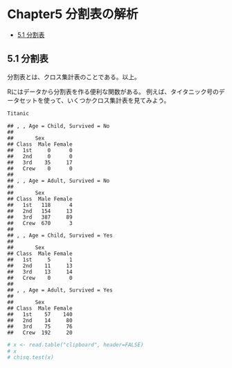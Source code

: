 Chapter5 分割表の解析
================

-   [5.1 分割表](#分割表)

5.1 分割表
----------

分割表とは、クロス集計表のことである。以上。

Rにはデータから分割表を作る便利な関数がある。
例えば、タイタニック号のデータセットを使って、いくつかクロス集計表を見てみよう。

``` r
Titanic
```

    ## , , Age = Child, Survived = No
    ## 
    ##       Sex
    ## Class  Male Female
    ##   1st     0      0
    ##   2nd     0      0
    ##   3rd    35     17
    ##   Crew    0      0
    ## 
    ## , , Age = Adult, Survived = No
    ## 
    ##       Sex
    ## Class  Male Female
    ##   1st   118      4
    ##   2nd   154     13
    ##   3rd   387     89
    ##   Crew  670      3
    ## 
    ## , , Age = Child, Survived = Yes
    ## 
    ##       Sex
    ## Class  Male Female
    ##   1st     5      1
    ##   2nd    11     13
    ##   3rd    13     14
    ##   Crew    0      0
    ## 
    ## , , Age = Adult, Survived = Yes
    ## 
    ##       Sex
    ## Class  Male Female
    ##   1st    57    140
    ##   2nd    14     80
    ##   3rd    75     76
    ##   Crew  192     20

``` r
# x <- read.table("clipboard", header=FALSE)  
# x
# chisq.test(x)
```
